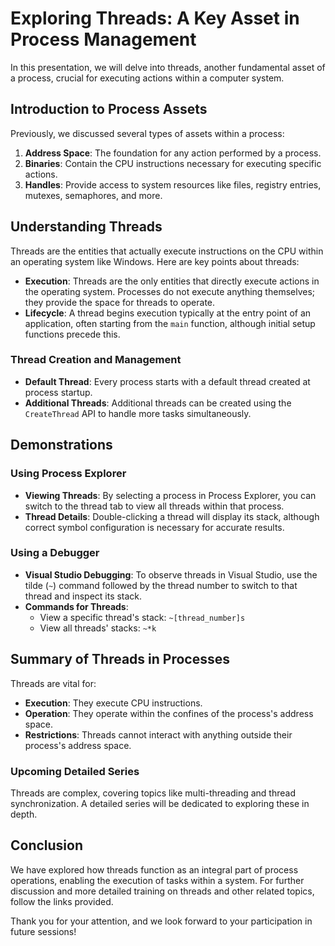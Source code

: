 # Exploring Threads: A Key Asset in Process Management

In this presentation, we will delve into threads, another fundamental asset of a process, crucial for executing actions within a computer system.

## Introduction to Process Assets
Previously, we discussed several types of assets within a process:
1. **Address Space**: The foundation for any action performed by a process.
2. **Binaries**: Contain the CPU instructions necessary for executing specific actions.
3. **Handles**: Provide access to system resources like files, registry entries, mutexes, semaphores, and more.

## Understanding Threads
Threads are the entities that actually execute instructions on the CPU within an operating system like Windows. Here are key points about threads:
- **Execution**: Threads are the only entities that directly execute actions in the operating system. Processes do not execute anything themselves; they provide the space for threads to operate.
- **Lifecycle**: A thread begins execution typically at the entry point of an application, often starting from the `main` function, although initial setup functions precede this.

### Thread Creation and Management
- **Default Thread**: Every process starts with a default thread created at process startup.
- **Additional Threads**: Additional threads can be created using the `CreateThread` API to handle more tasks simultaneously.

## Demonstrations
### Using Process Explorer
- **Viewing Threads**: By selecting a process in Process Explorer, you can switch to the thread tab to view all threads within that process.
- **Thread Details**: Double-clicking a thread will display its stack, although correct symbol configuration is necessary for accurate results.

### Using a Debugger
- **Visual Studio Debugging**: To observe threads in Visual Studio, use the tilde (`~`) command followed by the thread number to switch to that thread and inspect its stack.
- **Commands for Threads**:
  - View a specific thread's stack: `~[thread_number]s`
  - View all threads' stacks: `~*k`

## Summary of Threads in Processes
Threads are vital for:
- **Execution**: They execute CPU instructions.
- **Operation**: They operate within the confines of the process's address space.
- **Restrictions**: Threads cannot interact with anything outside their process's address space.

### Upcoming Detailed Series
Threads are complex, covering topics like multi-threading and thread synchronization. A detailed series will be dedicated to exploring these in depth.

## Conclusion
We have explored how threads function as an integral part of process operations, enabling the execution of tasks within a system. For further discussion and more detailed training on threads and other related topics, follow the links provided.

Thank you for your attention, and we look forward to your participation in future sessions!

